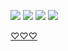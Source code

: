
![](https://i.imgur.com/ZAUkaCx.png)
![](https://i.imgur.com/Wqv9r62.png)
![](https://i.imgur.com/k1lVUUl.webp) 
![](https://i.imgur.com/waq0wP3.png)

[♡♡♡](https://open.spotify.com/track/5lWSa1rmuSL6OBPOnkAqoa?si=wjWeidVLReGvyl68q6Tqjw)
